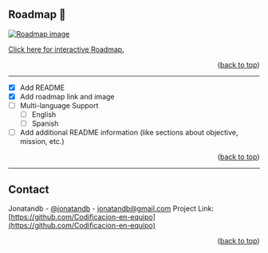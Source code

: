 <div id="top"></div>


<!--

**Here are some ideas to get you started:**

🙋‍♀️ A short introduction - what is your organization all about?
🌈 Contribution guidelines - how can the community get involved?
👩‍💻 Useful resources - where can the community find your docs? Is there anything else the community should know?
🍿 Fun facts - what does your team eat for breakfast?
🧙 Remember, you can do mighty things with the power of [Markdown](https://docs.github.com/github/writing-on-github/getting-started-with-writing-and-formatting-on-github/basic-writing-and-formatting-syntax)
-->

<!-- ROADMAP -->
## Roadmap 🧭
[![Roadmap image](https://github.com/user-attachments/assets/26b377ae-e503-4818-bff6-c433a3674197)](https://roadmap.sh/r/adquirir--reforzar--dominar)

<a href="https://roadmap.sh/r/adquirir--reforzar--dominar" target="_blank">Click here for interactive Roadmap.</a>
<p align="right">(<a href="#top">back to top</a>)</p>

---

- [x] Add README
- [x] Add roadmap link and image
- [ ] Multi-language Support
    - [ ] English
    - [ ] Spanish
- [ ] Add additional README information (like sections about objective, mission, etc.)
<p align="right">(<a href="#top">back to top</a>)</p>

---

<!-- CONTACT -->
## Contact
Jonatandb - [@jonatandb](https://twitter.com/jonatandb) - jonatandb@gmail.com
Project Link: [https://github.com/Codificacion-en-equipo](https://github.com/Codificacion-en-equipo)
<p align="right">(<a href="#top">back to top</a>)</p>
